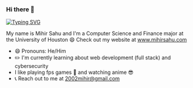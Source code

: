 ### Hi there 👋

<!--
**MihirSahu/MihirSahu** is a ✨ _special_ ✨ repository because its `README.md` (this file) appears on your GitHub profile.

Here are some ideas to get you started:

- 🔭 I’m currently working on ...
- 🌱 I’m currently learning ...
- 👯 I’m looking to collaborate on ...
- 🤔 I’m looking for help with ...
- 💬 Ask me about ...
- 📫 How to reach me: ..
- 😄 Pronouns: ...
- ⚡ Fun fact: ...
-->

[![Typing SVG](https://readme-typing-svg.herokuapp.com/?lines=Hi!+I'm+Mihir+Sahu)](https://git.io/typing-svg)

My name is Mihir Sahu and I'm a Computer Science and Finance major at the University of Houston :smile:
Check out my website at www.mihirsahu.com

- 😄 Pronouns: He/Him
- :pencil2: I'm currently learning about web development (full stack) and cybersecurity
- I like playing fps games :gun: and watching anime :sunglasses:
- :telephone_receiver: Reach out to me at 2002mihir@gmail.com
